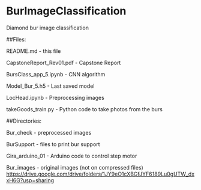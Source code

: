 # BurImageClassification
Diamond bur image classification

##Files:

README.md - this file

CapstoneReport_Rev01.pdf - Capstone Report

BursClass_app_5.ipynb - CNN algorithm

Model_Bur_5.h5 - Last saved model

LocHead.ipynb - Preprocessing images

takeGoods_train.py - Python code to take photos from the burs


##Directories:

Bur_check - preprocessed images

BurSupport - files to print bur support

Gira_arduino_01 - Arduino code to control step motor

Bur_images - original images (not on compressed files) https://drive.google.com/drive/folders/1JY9eO1cXBGfJYF6189Lu0gUTW_dxxH6G?usp=sharing




